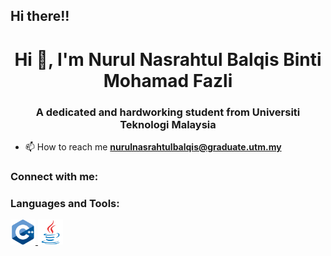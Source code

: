 ## Hi there!!

<h1 align="center">Hi 👋, I'm Nurul Nasrahtul Balqis Binti Mohamad Fazli</h1>
<h3 align="center">A dedicated and hardworking student from Universiti Teknologi Malaysia</h3>

- 📫 How to reach me **nurulnasrahtulbalqis@graduate.utm.my**

<h3 align="left">Connect with me:</h3>
<p align="left">
</p>

<h3 align="left">Languages and Tools:</h3>
<p align="left"> <a href="https://www.w3schools.com/cpp/" target="_blank" rel="noreferrer"> <img src="https://raw.githubusercontent.com/devicons/devicon/master/icons/cplusplus/cplusplus-original.svg" alt="cplusplus" width="40" height="40"/> </a> <a href="https://www.java.com" target="_blank" rel="noreferrer"> <img src="https://raw.githubusercontent.com/devicons/devicon/master/icons/java/java-original.svg" alt="java" width="40" height="40"/> </a> </p>
